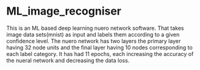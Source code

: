 # ML_image_recogniser
This is an ML based deep learning nuero network software. That takes image data sets(mnist) as input and labels them according to a given confidence level. The nuero network has two layers the primary layer having 32 node units and the final layer having 10 nodes corresponding to each label category. It has had 11 epochs, each increasing the accuracy of the nueral network and decreasing the data loss.
